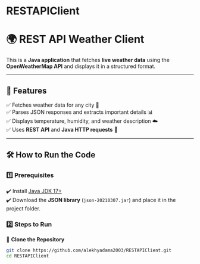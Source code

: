 ﻿# RESTAPIClient
 # 🌍 REST API Weather Client  

This is a **Java application** that fetches **live weather data** using the **OpenWeatherMap API** and displays it in a structured format.  

---

## 📌 Features  
✅ Fetches weather data for any city 🌆  
✅ Parses JSON responses and extracts important details 📊  
✅ Displays temperature, humidity, and weather description ☁️  
✅ Uses **REST API** and **Java HTTP requests** 🚀  

---

## 🛠️ How to Run the Code  

### **1️⃣ Prerequisites**  
✔️ Install [Java JDK 17+](https://www.oracle.com/java/technologies/javase-downloads.html)  
✔️ Download the **JSON library** (`json-20210307.jar`) and place it in the project folder.  

### **2️⃣ Steps to Run**  
🔹 **Clone the Repository**  
```sh
git clone https://github.com/alekhyadama2003/RESTAPIClient.git
cd RESTAPIClient

